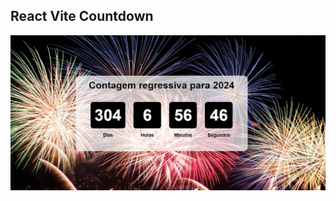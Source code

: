 ## React Vite Countdown

<img src="https://github.com/HiranFerretiBaccos/react-vite-countdown/blob/main/readme.png" width="1000">
